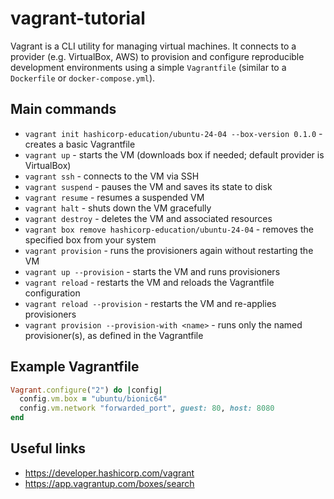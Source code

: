 # vagrant-tutorial
Vagrant is a CLI utility for managing virtual machines.
It connects to a provider (e.g. VirtualBox, AWS) to provision and configure reproducible development environments using a simple `Vagrantfile` (similar to a `Dockerfile` or `docker-compose.yml`).

## Main commands

- `vagrant init hashicorp-education/ubuntu-24-04 --box-version 0.1.0` - creates a basic Vagrantfile
- `vagrant up` - starts the VM (downloads box if needed; default provider is VirtualBox)
- `vagrant ssh` - connects to the VM via SSH
- `vagrant suspend` - pauses the VM and saves its state to disk
- `vagrant resume` - resumes a suspended VM
- `vagrant halt` - shuts down the VM gracefully
- `vagrant destroy` - deletes the VM and associated resources
- `vagrant box remove hashicorp-education/ubuntu-24-04` - removes the specified box from your system
- `vagrant provision` - runs the provisioners again without restarting the VM
- `vagrant up --provision` - starts the VM and runs provisioners
- `vagrant reload` - restarts the VM and reloads the Vagrantfile configuration
- `vagrant reload --provision` - restarts the VM and re-applies provisioners
- `vagrant provision --provision-with <name>` - runs only the named provisioner(s), as defined in the Vagrantfile

## Example Vagrantfile
```ruby
Vagrant.configure("2") do |config|
  config.vm.box = "ubuntu/bionic64"
  config.vm.network "forwarded_port", guest: 80, host: 8080
end
```

## Useful links
- https://developer.hashicorp.com/vagrant
- https://app.vagrantup.com/boxes/search

